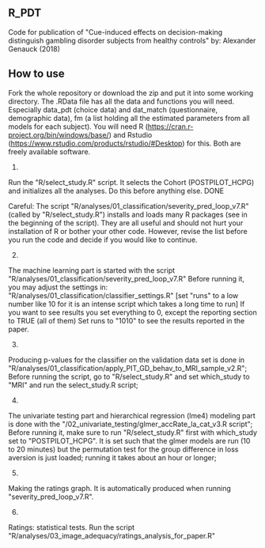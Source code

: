 R_PDT
-----

Code for publication of "Cue-induced effects on decision-making distinguish gambling disorder subjects from healthy controls"
by: Alexander Genauck (2018)


How to use
----------

Fork the whole repository or download the zip and put it into some working directory.
The .RData file has all the data and functions you will need. Especially data_pdt (choice data) and dat_match (questionnaire, demographic data), fm (a list holding all the estimated parameters from all models for each subject). You will need R (https://cran.r-project.org/bin/windows/base/) and Rstudio (https://www.rstudio.com/products/rstudio/#Desktop) for this. Both are freely available software.

1)
Run the "R/select_study.R" script. It selects the Cohort (POSTPILOT_HCPG) and initializes all the analyses. Do this before anything else. DONE

Careful: The script "R/analyses/01_classification/severity_pred_loop_v7.R" (called by "R/select_study.R") installs and loads many R packages (see in the beginning of the script). They are all useful and should not hurt your installation of R or bother your other code. However, revise the list before you run the code and decide
if you would like to continue.

2)
The machine learning part is started with the script "R/analyses/01_classification/severity_pred_loop_v7.R" Before running it, you may adjust the settings in: "R/analyses/01_classification/classifier_settings.R" [set "runs" to a low number like 10 for it is an intense script which takes a long time to run] If you want to see results you set everything to 0, except the reporting section to TRUE (all of them) Set runs to "1010" to see the results reported in the paper.

3)
Producing p-values for the classifier on the validation data set is done in "R/analyses/01_classification/apply_PIT_GD_behav_to_MRI_sample_v2.R"; Before running the script, go to "R/select_study.R" and set which_study to "MRI" and run the select_study.R script;

4)
The univariate testing part and hierarchical regression (lme4) modeling part is done with the
"/02_univariate_testing/glmer_accRate_la_cat_v3.R script"; Before running it, make sure to run "R/select_study.R" first with which_study set to "POSTPILOT_HCPG". It is set such that the glmer models are run (10 to 20 minutes) but the permutation test
for the group difference in loss aversion is just loaded; running it takes about an hour or longer;

5)
Making the ratings graph. It is automatically produced when running "severity_pred_loop_v7.R".

6)
Ratings: statistical tests. Run the script "R/analyses/03_image_adequacy/ratings_analysis_for_paper.R"













